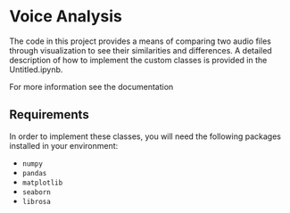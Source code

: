 # Voice Analysis
The code in this project provides a means of comparing two audio files through visualization to see their similarities and differences. A detailed description of how to implement the custom classes is provided in the Untitled.ipynb. 

For more information see the documentation

## Requirements
In order to implement these classes, you will need the following packages installed in your environment:

* `numpy` 
* `pandas`
* `matplotlib`
* `seaborn`
* `librosa`

